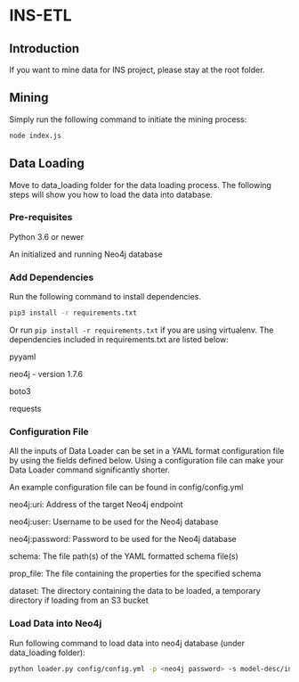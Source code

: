 # INS-ETL

## Introduction
If you want to mine data for INS project, please stay at the root folder.

## Mining
Simply run the following command to initiate the mining process:

```bash
node index.js
```

## Data Loading
Move to data_loading folder for the data loading process. The following steps will show you how to load the data into database.

### Pre-requisites
Python 3.6 or newer

An initialized and running Neo4j database

### Add Dependencies
Run the following command to install dependencies.

```bash
pip3 install -r requirements.txt
```

Or run ```pip install -r requirements.txt``` if you are using virtualenv. The dependencies included in requirements.txt are listed below:

pyyaml

neo4j - version 1.7.6

boto3

requests

### Configuration File
All the inputs of Data Loader can be set in a YAML format configuration file by using the fields defined below. Using a configuration file can make your Data Loader command significantly shorter.

An example configuration file can be found in config/config.yml

neo4j:uri: Address of the target Neo4j endpoint

neo4j:user: Username to be used for the Neo4j database

neo4j:password: Password to be used for the Neo4j database

schema: The file path(s) of the YAML formatted schema file(s)

prop_file: The file containing the properties for the specified schema

dataset: The directory containing the data to be loaded, a temporary directory if loading from an S3 bucket

### Load Data into Neo4j
Run following command to load data into neo4j database (under data_loading folder):

```bash
python loader.py config/config.yml -p <neo4j password> -s model-desc/ins_model_file.yaml -s model-desc/ins_model_properties.yaml --prop-file model-desc/props-ins.yml --no-backup --dataset data
``` 

